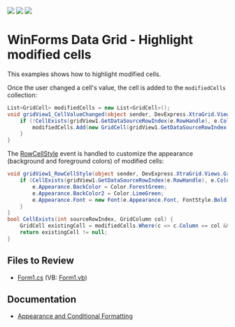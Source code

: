 <!-- default badges list -->
![](https://img.shields.io/endpoint?url=https://codecentral.devexpress.com/api/v1/VersionRange/128629243/10.1.4%2B)
[![](https://img.shields.io/badge/Open_in_DevExpress_Support_Center-FF7200?style=flat-square&logo=DevExpress&logoColor=white)](https://supportcenter.devexpress.com/ticket/details/T190692)
[![](https://img.shields.io/badge/📖_How_to_use_DevExpress_Examples-e9f6fc?style=flat-square)](https://docs.devexpress.com/GeneralInformation/403183)
<!-- default badges end -->

# WinForms Data Grid - Highlight modified cells

This examples shows how to highlight modified cells.

Once the user changed a cell's value, the cell is added to the `modifiedCells` collection:

```csharp
List<GridCell> modifiedCells = new List<GridCell>();
void gridView1_CellValueChanged(object sender, DevExpress.XtraGrid.Views.Base.CellValueChangedEventArgs e) {
    if (!CellExists(gridView1.GetDataSourceRowIndex(e.RowHandle), e.Column)){
        modifiedCells.Add(new GridCell(gridView1.GetDataSourceRowIndex(e.RowHandle), e.Column));
	}
}
```

The [RowCellStyle](https://docs.devexpress.com/WindowsForms/DevExpress.XtraGrid.Views.Grid.GridView.RowCellStyle) event is handled to customize the appearance (background and foreground colors) of modified cells:

```csharp
void gridView1_RowCellStyle(object sender, DevExpress.XtraGrid.Views.Grid.RowCellStyleEventArgs e) {
    if (CellExists(gridView1.GetDataSourceRowIndex(e.RowHandle), e.Column)) {
        e.Appearance.BackColor = Color.ForestGreen;
        e.Appearance.BackColor2 = Color.LimeGreen;
        e.Appearance.Font = new Font(e.Appearance.Font, FontStyle.Bold);
	}
}
bool CellExists(int sourceRowIndex, GridColumn col) {
    GridCell existingCell = modifiedCells.Where(c => c.Column == col && c.RowHandle == sourceRowIndex).FirstOrDefault();
    return existingCell != null;
}
```


## Files to Review

* [Form1.cs](./CS/Form1.cs) (VB: [Form1.vb](./VB/Form1.vb))


## Documentation

* [Appearance and Conditional Formatting](https://docs.devexpress.com/WindowsForms/115548/controls-and-libraries/data-grid/appearance-and-conditional-formatting)
